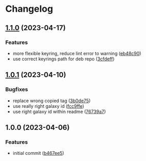 # Changelog

## [1.1.0](https://github.com/rolehippie/golang/compare/v1.0.1...v1.1.0) (2023-04-17)


### Features

* more flexible keyring, reduce lint error to warning ([eb48c90](https://github.com/rolehippie/golang/commit/eb48c90cd498f1e6fe84439c0ef2bdf63f4871b4))
* use correct keyrings path for deb repo ([3cfdeff](https://github.com/rolehippie/golang/commit/3cfdeff53c2cef598ac1af970f06176796f7950b))

## [1.0.1](https://github.com/rolehippie/golang/compare/v1.0.0...v1.0.1) (2023-04-10)


### Bugfixes

* replace wrong copied tag ([3b0de75](https://github.com/rolehippie/golang/commit/3b0de753dcb2a23debf944fb0015ef8541e9a3f9))
* use really right galaxy id ([fcc9ffe](https://github.com/rolehippie/golang/commit/fcc9ffe87e7a064e5a8c06defb44a2af429f1a64))
* use right galaxy id within readme ([76739a7](https://github.com/rolehippie/golang/commit/76739a796122c323238c0be0b204f034785dc044))

## 1.0.0 (2023-04-06)


### Features

* initial commit ([b467ee5](https://github.com/rolehippie/golang/commit/b467ee5fe7cb32e4fb86adc548bb304288d7b482))
